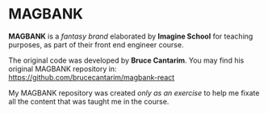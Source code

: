 # MAGBANK

**MAGBANK** is a *fantasy brand* elaborated by **Imagine School** for teaching purposes, as part of their front end engineer course.

The original code was developed by **Bruce Cantarim**. You may find his original MAGBANK repository in: <https://github.com/brucecantarim/magbank-react>

My MAGBANK repository was created *only as an exercise* to help me fixate all the content that was taught me in the course.
